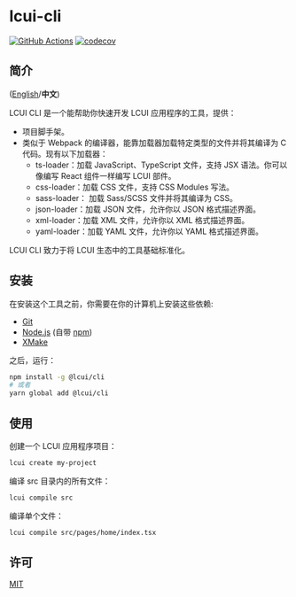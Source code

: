 # lcui-cli

[![GitHub Actions](https://github.com/lc-ui/lcui-cli/workflows/Node.js%20CI/badge.svg)](https://github.com/lc-ui/lcui-cli/actions)
[![codecov](https://codecov.io/gh/lc-ui/lcui-cli/branch/master/graph/badge.svg?token=USK2SXHC86)](https://codecov.io/gh/lc-ui/lcui-cli)

## 简介

([English](README.md)/**中文**)

LCUI CLI 是一个能帮助你快速开发 LCUI 应用程序的工具，提供：

- 项目脚手架。
- 类似于 Webpack 的编译器，能靠加载器加载特定类型的文件并将其编译为 C 代码。现有以下加载器：
  - ts-loader：加载 JavaScript、TypeScript 文件，支持 JSX 语法。你可以像编写 React 组件一样编写 LCUI 部件。
  - css-loader：加载 CSS 文件，支持 CSS Modules 写法。
  - sass-loader： 加载 Sass/SCSS 文件并将其编译为 CSS。
  - json-loader：加载 JSON 文件，允许你以 JSON 格式描述界面。
  - xml-loader：加载 XML 文件，允许你以 XML 格式描述界面。
  - yaml-loader：加载 YAML 文件，允许你以 YAML 格式描述界面。

LCUI CLI 致力于将 LCUI 生态中的工具基础标准化。

## 安装

在安装这个工具之前，你需要在你的计算机上安装这些依赖:

- [Git](https://git-scm.com)
- [Node.js](https://nodejs.org/en/download/) (自带 [npm](http://npmjs.com))
- [XMake](https://xmake.io/)

之后，运行：

``` bash
npm install -g @lcui/cli
# 或者
yarn global add @lcui/cli
```

## 使用

创建一个 LCUI 应用程序项目：

```bash
lcui create my-project
```

编译 src 目录内的所有文件：

```bash
lcui compile src
```

编译单个文件：

```bash
lcui compile src/pages/home/index.tsx
```

## 许可

[MIT](LICENSE)
